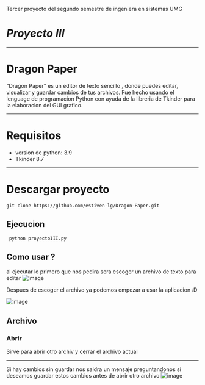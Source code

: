
Tercer proyecto del segundo semestre de ingeniera en sistemas UMG
# _Proyecto III_
*****
# Dragon Paper
"Dragon Paper" es un editor de texto sencillo , donde puedes editar, visualizar y guardar cambios de tus archivos.
Fue hecho usando el lenguage de programacion Python con ayuda de la libreria de Tkinder para la elaboracion del GUI grafico.

****
# Requisitos 
- version de python: 3.9
- Tkinder 8.7
---
# Descargar proyecto
```
git clone https://github.com/estiven-lg/Dragon-Paper.git
```
## Ejecucion
```
 python proyectoIII.py 
```
## Como usar ?
al ejecutar lo primero que nos pedira sera escoger un archivo de texto para editar
![image](https://user-images.githubusercontent.com/95370813/199374873-f1595a7b-d188-4eaf-b667-0e20398d9878.png)

Despues de escoger el archivo ya podemos empezar a usar la aplicacion :D

![image](https://user-images.githubusercontent.com/95370813/199374998-c8ee99e5-3e5c-4b0c-accb-a86b7dd72eda.png)

## Archivo
### Abrir 
Sirve para abrir otro archiv y cerrar el archivo actual
*******
Si hay cambios sin guardar nos saldra un mensaje preguntandonos si deseamos guardar estos cambios antes de abrir otro archivo
![image](https://user-images.githubusercontent.com/95370813/199375757-7b8a143b-52fd-41fe-88b6-9d7cc3b3d59c.png)




